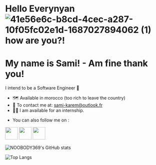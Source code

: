 Hello Everynyan ![41e56e6c-b8cd-4cec-a287-10f05fc02e1d-1687027894062 (1)](https://github.com/NOOBODY369/symmetrical-bassoon/assets/106931599/5ebe3bd7-51a3-4dd9-a038-44a04fbd637a) how are you?!
================================================================================================================================================================================================

My name is Sami! - Am fine thank you!
=====================================

I intend to be a Software Engineer 🤩️


+ 🗺️ Available in morocco (too rich to leave the country)
+ 📮️ To contact me at: [sami-karem@outlook.fr](mailto:sami-karem@outlook.fr)
+ 👨‍💻️ I am available for an internship.

* You can also follow me on :

<p align="left"> <a href="https://github.com/NOOBODY369" target="_blank" rel="noreferrer"><img src="https://raw.githubusercontent.com/danielcranney/readme-generator/main/public/icons/socials/github.svg" width="40" height="40" /></a>
              <a href="https://https://www.linkedin.com/in/sami-karem-4801b3213" target="_blank" rel="noreferrer"><img src="https://raw.githubusercontent.com/danielcranney/readme-generator/main/public/icons/socials/linkedin.svg" width="40" height="40" /></a> 
             <a href="https://www.twitter.com/Sam80460571" target="_blank" rel="noreferrer"><img src="https://raw.githubusercontent.com/danielcranney/readme-generator/main/public/icons/socials/twitter.svg" width="40" height="40" /></a></p>




![NOOBODY369's GitHub stats](https://github-readme-stats.vercel.app/api?username=NOOBODY369&show_icons=true&theme=midnight-purple)

![Top Langs](https://github-readme-stats.vercel.app/api/top-langs/?username=NOOBODY369&hide_progress=trueicons=true&theme=midnight-purple)

